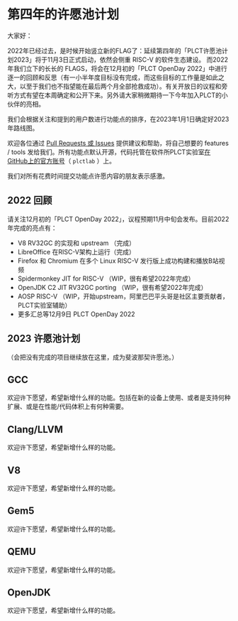 # 第四年的许愿池计划

大家好：

2022年已经过去，是时候开始竖立新的FLAG了：延续第四年的「PLCT许愿池计划2023」将于11月3日正式启动，依然会侧重 RISC-V 的软件生态建设。 而2022年我们立下的长长的 FLAGS，将会在12月初的「PLCT OpenDay 2022」中进行逐一的回顾和反思（有一小半年度目标没有完成，而这些目标的工作量是如此之大，以至于我们也不指望能在最后两个月全部抢救成功）。有关开放日的议程和旁听方式有望在本周确定和公开下来。另外请大家稍微期待一下今年加入PLCT的小伙伴的亮相。

我们会根据关注和提到的用户数进行功能点的排序，在2023年1月1日确定好2023年路线图。

欢迎各位通过 [Pull Requests 或 Issues](https://github.com/plctlab/PLCT-Weekly/issues) 提供建议和帮助，将自己想要的 features / tools 发给我们。所有功能点默认开源，代码托管在软件所PLCT实验室[在GitHub上的官方账号](https://github.com/plctlab)（ `plctlab` ）上。

我们对所有花费时间提交功能点许愿内容的朋友表示感激。

## 2022 回顾

请关注12月初的「PLCT OpenDay 2022」，议程预期11月中旬会发布。目前2022年完成的亮点有：

- V8 RV32GC 的实现和 upstream （完成）
- LibreOffice 在RISC-V架构上运行（完成）
- Firefox 和 Chromium 在多个 Linux RISC-V 发行版上成功构建和播放B站视频
- Spidermonkey JIT for RISC-V （WIP，很有希望2022年完成）
- OpenJDK C2 JIT RV32GC porting （WIP，很有希望2022年完成）
- AOSP RISC-V （WIP，开始upstream，阿里巴巴平头哥是社区主要贡献者，PLCT实验室辅助）
- 更多汇总等12月9日 PLCT OpenDay 2022

## 2023 许愿池计划

（会把没有完成的项目继续放在这里，成为斐波那契许愿池。）

## GCC

欢迎许下愿望，希望新增什么样的功能。包括在新的设备上使用、或者是支持何种扩展、或是在性能/代码体积上有何种需要。

## Clang/LLVM

欢迎许下愿望，希望新增什么样的功能。

## V8

欢迎许下愿望，希望新增什么样的功能。

## Gem5

欢迎许下愿望，希望新增什么样的功能。

## QEMU

欢迎许下愿望，希望新增什么样的功能。

## OpenJDK

欢迎许下愿望，希望新增什么样的功能。
